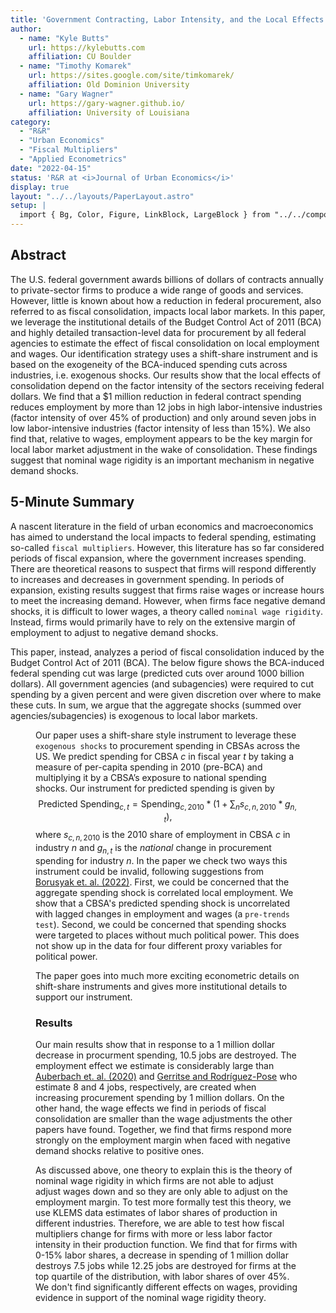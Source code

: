 ```yaml
---
title: 'Government Contracting, Labor Intensity, and the Local Effects of Fiscal Consolidation: <br/><i>Evidence from the Budget Control Act of 2011</i>'
author:
  - name: "Kyle Butts"
    url: https://kylebutts.com
    affiliation: CU Boulder
  - name: "Timothy Komarek"
    url: https://sites.google.com/site/timkomarek/
    affiliation: Old Dominion University
  - name: "Gary Wagner"
    url: https://gary-wagner.github.io/
    affiliation: University of Louisiana
category: 
  - "R&R"
  - "Urban Economics"
  - "Fiscal Multipliers"
  - "Applied Econometrics"
date: "2022-04-15"
status: 'R&R at <i>Journal of Urban Economics</i>'
display: true
layout: "../../layouts/PaperLayout.astro"
setup: |
  import { Bg, Color, Figure, LinkBlock, LargeBlock } from "../../components/mdx/"
---
```


## Abstract

The U.S. federal government awards billions of dollars of contracts annually to private-sector firms to produce a wide range of goods and services. However, little is known about how a reduction in federal procurement, also referred to as fiscal consolidation, impacts local labor markets. In this paper, we leverage the institutional details of the Budget Control Act of 2011 (BCA) and highly detailed transaction-level data for procurement by all federal agencies to estimate the effect of fiscal consolidation on local employment and wages. Our identification strategy uses a shift-share instrument and is based on the exogeneity of the BCA-induced spending cuts across industries, i.e. exogenous shocks. Our results show that the local effects of consolidation depend on the factor intensity of the sectors receiving federal dollars. We find that a \$1 million reduction in federal contract spending reduces employment by more than 12 jobs in high labor-intensive industries (factor intensity of over 45\% of production) and only around seven jobs in low labor-intensive industries (factor intensity of less than 15\%). We also find that, relative to wages, employment appears to be the key margin for local labor market adjustment in the wake of consolidation. These findings suggest that nominal wage rigidity is an important mechanism in negative demand shocks. 



## 5-Minute Summary

A nascent literature in the field of urban economics and macroeconomics has aimed to understand the local impacts to federal spending, estimating so-called `fiscal multipliers`. However, this literature has so far considered periods of fiscal expansion, where the government increases spending. There are theoretical reasons to suspect that firms will respond differently to increases and decreases in government spending. In periods of expansion, existing results suggest that firms raise wages or increase hours to meet the increasing demand. However, when firms face negative demand shocks, it is difficult to lower wages, a theory called `nominal wage rigidity`. Instead, firms would primarily have to rely on the extensive margin of employment to adjust to negative demand shocks.  

This paper, instead, analyzes a period of fiscal consolidation induced by the Budget Control Act of 2011 (BCA). The below figure shows the BCA-induced federal spending cut was large (predicted cuts over around 1000 billion dollars). All government agencies (and subagencies) were required to cut spending by a given percent and were given discretion over where to make these cuts. In sum, we argue that the aggregate shocks (summed over agencies/subagencies) is exogenous to local labor markets. 

<Figure src="/images/bca_spending_cuts.png" alt="Aggregate Discretionary Federal Spending: FY 2011-2017" />

Our paper uses a shift-share style instrument to leverage these `exogenous shocks` to procurement spending in CBSAs across the US. We predict spending for CBSA $c$ in fiscal year $t$ by taking a measure of per-capita spending in
2010 (pre-BCA) and multiplying it by a CBSA’s exposure to national spending shocks. Our instrument for predicted spending is given by
$$ 
\text{Predicted Spending}_{c,t} = \text{Spending}_{c,2010} * (1 + \sum_{n} s_{c,n,2010} * g_{n,t}),
$$
where $s_{c,n,2010}$ is the 2010 share of employment in CBSA $c$ in industry $n$ and $g_{n, t}$ is the *national* change in procurement spending for industry $n$. In the paper we check two ways this instrument could be invalid, following suggestions from [Borusyak et. al. (2022)](https://uca6f241a3b6943d74e38994186b.dl.dropboxusercontent.com/cd/0/inline2/Bky8xfM9mA0M719kw3PHpm3TdjRlkGLDWcx7RmzBbuk9Y8d-Qs92QkduDSrd5BNLBQrYwnskjvmw43JyQKK5XINMY1zbwTpQFY6aWtzhAPHp7pA8kym4pzWs1Y-6lcfCtDSLzQPFUIbyvDuSDUow2kOJEdf48unJsxEDS87KExN4X-js54IUW0Gv7CA14MMqvU0Oe9-W7VM9B6TdyL1nYsvrFdiecgZ8S5iaPudUC4yfyqFq_R5F3Ce7gXpZGgbOe_wiaYaDhc-6ChquACJHEUxJMI4ZDFHvLbNnn7QQNjY897xmgd7oMqxY_5pTNAmlfY1oPLFa6z72zPa4fTi3Rjl5ewvZcth-ltfQdAuGv8PTMy7ou_-0jKPSVMjpRSFI-QPGfVtjO8x4PwHXW_zxxqxZ0F5SKXQs5mrWauwPMNttJw/file). First, we could be concerned that the aggregate spending shock is correlated local employment. We show that a CBSA's predicted spending shock is uncorrelated with lagged changes in employment and wages (a `pre-trends test`). Second, we could be concerned that spending shocks were targeted to places without much political power. This does not show up in the data for four different proxy variables for political power. 

The paper goes into much more exciting econometric details on shift-share instruments and gives more institutional details to support our instrument.

### Results

Our main results show that in response to a 1 million dollar decrease in procurment spending, 10.5 jobs are destroyed. The employment effect we estimate is considerably large than [Auberbach et. al. (2020)](link.springer.com/article/10.1057/s41308-019-00102-3
) and [Gerritse and Rodríguez-Pose](https://www.sciencedirect.com/science/article/pii/S0094119018300457) who estimate 8 and 4 jobs, respectively, are created when increasing procurement spending by 1 million dollars. On the other hand, the wage effects we find in periods of fiscal consolidation are smaller than the wage adjustments the other papers have found. Together, we find that firms respond more strongly on the employment margin when faced with negative demand shocks relative to positive ones.

As discussed above, one theory to explain this is the theory of nominal wage rigidity in which firms are not able to adjust adjust wages down and so they are only able to adjust on the employment margin. To test more formally test this theory, we use KLEMS data estimates of labor shares of production in different industries. Therefore, we are able to test how fiscal multipliers change for firms with more or less labor factor intensity in their production function. We find that for firms with 0-15% labor shares, a decrease in spending of 1 million dollar destroys 7.5 jobs while 12.25 jobs are destroyed for firms at the top quartile of the distribution, with labor shares of over 45%. We don't find significantly different effects on wages, providing evidence in support of the nominal wage rigidity theory.




